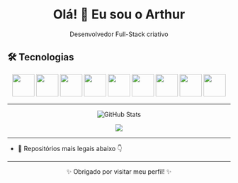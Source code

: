 <h1 align="center">Olá! 👋 Eu sou o Arthur</h1>

<p align="center">
  Desenvolvedor Full-Stack criativo
</p>

## 🛠️ Tecnologias

<p align="center">
  <img src="https://cdn.jsdelivr.net/gh/devicons/devicon/icons/java/java-original.svg" width="50" />
  <img src="https://cdn.jsdelivr.net/gh/devicons/devicon/icons/python/python-original.svg" width="50" />
  <img src="https://cdn.jsdelivr.net/gh/devicons/devicon/icons/react/react-original.svg" width="50" />
  <img src="https://cdn.jsdelivr.net/gh/devicons/devicon/icons/javascript/javascript-original.svg" width="50" />
  <img src="https://cdn.jsdelivr.net/gh/devicons/devicon/icons/html5/html5-original.svg" width="50" />
  <img src="https://cdn.jsdelivr.net/gh/devicons/devicon/icons/css3/css3-original.svg" width="50" />
  <img src="https://cdn.jsdelivr.net/gh/devicons/devicon/icons/nodejs/nodejs-original.svg" width="50" />
  <img src="https://cdn.jsdelivr.net/gh/devicons/devicon/icons/postgresql/postgresql-original.svg" width="50" />
  <img src="https://cdn.jsdelivr.net/gh/devicons/devicon/icons/spring/spring-original.svg" width="50" />
</p>

---

<p align="center">
  <img src="https://github-readme-stats.vercel.app/api?username=Tu3-z&show_icons=true&theme=tokyonight" alt="GitHub Stats" />
</p>

<p align="center">
  <img src="https://github-readme-stats.vercel.app/api/top-langs/?username=Tu3-z&layout=compact&theme=tokyonight" />
</p>

---
- 📁 Repositórios mais legais abaixo 👇

---

<p align="center">✨ Obrigado por visitar meu perfil! ✨</p>
